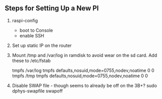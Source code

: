Steps for Setting Up a New PI
-----------------------------

1. raspi-config
   - boot to Console
   - enable SSH

2. Set up static IP on the router

3. Mount /tmp and /var/log in ramdisk to avoid wear on the sd card. 
   Add these to /etc/fstab

   tmpfs           /var/log        tmpfs   defaults,nosuid,mode=0755,nodev,noatime 0       0
   tmpfs           /tmp    tmpfs   defaults,nosuid,mode=0755,nodev,noatime 0       0

4. Disable SWAP file - though seems to already be off on the 3B+?
   sudo dphys-swapfile swapoff   
